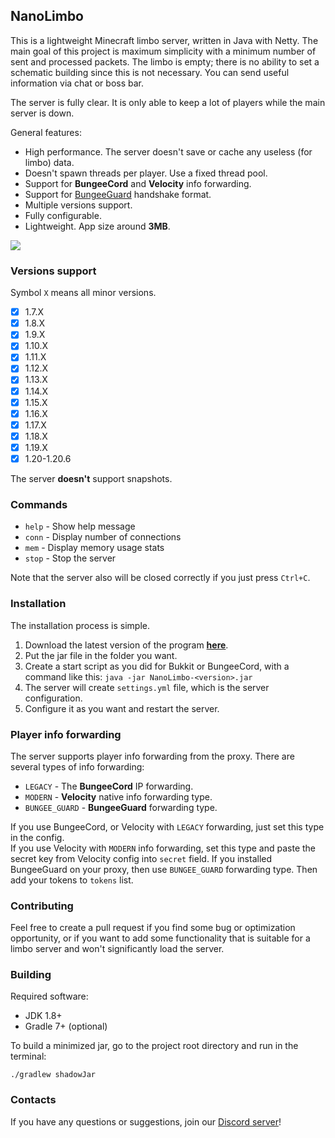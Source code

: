 ## NanoLimbo

This is a lightweight Minecraft limbo server, written in Java with Netty.
The main goal of this project is maximum simplicity with a minimum number of sent and processed packets.
The limbo is empty; there is no ability to set a schematic building since this is not necessary.
You can send useful information via chat or boss bar.

The server is fully clear. It is only able to keep a lot of players while the main server is down.

General features:
* High performance. The server doesn't save or cache any useless (for limbo) data.
* Doesn't spawn threads per player. Use a fixed thread pool.
* Support for **BungeeCord** and **Velocity** info forwarding.
* Support for [BungeeGuard](https://www.spigotmc.org/resources/79601/) handshake format.
* Multiple versions support.
* Fully configurable.
* Lightweight. App size around **3MB**.

![](https://i.imgur.com/sT8p1Gz.png)

### Versions support

Symbol `X` means all minor versions.

- [x] 1.7.X
- [x] 1.8.X
- [x] 1.9.X
- [x] 1.10.X
- [x] 1.11.X
- [x] 1.12.X
- [x] 1.13.X
- [x] 1.14.X
- [x] 1.15.X
- [x] 1.16.X
- [x] 1.17.X
- [x] 1.18.X
- [x] 1.19.X
- [x] 1.20-1.20.6

The server **doesn't** support snapshots.

### Commands

* `help` - Show help message
* `conn` - Display number of connections
* `mem` - Display memory usage stats
* `stop` - Stop the server

Note that the server also will be closed correctly if you just press `Ctrl+C`.

### Installation

The installation process is simple.

1. Download the latest version of the program [**here**](https://github.com/Nan1t/NanoLimbo/releases).
2. Put the jar file in the folder you want.
3. Create a start script as you did for Bukkit or BungeeCord, with a command like this:
   `java -jar NanoLimbo-<version>.jar`
4. The server will create `settings.yml` file, which is the server configuration. 
5. Configure it as you want and restart the server.

### Player info forwarding

The server supports player info forwarding from the proxy. There are several types of info forwarding:

* `LEGACY` - The **BungeeCord** IP forwarding.
* `MODERN` - **Velocity** native info forwarding type.
* `BUNGEE_GUARD` - **BungeeGuard** forwarding type.

If you use BungeeCord, or Velocity with `LEGACY` forwarding, just set this type in the config.  
If you use Velocity with `MODERN` info forwarding, set this type and paste the secret key from
Velocity config into `secret` field.
If you installed BungeeGuard on your proxy, then use `BUNGEE_GUARD` forwarding type.
Then add your tokens to `tokens` list.

### Contributing

Feel free to create a pull request if you find some bug or optimization opportunity, or if you want
to add some functionality that is suitable for a limbo server and won't significantly load the server.

### Building

Required software:

* JDK 1.8+
* Gradle 7+ (optional)

To build a minimized jar, go to the project root directory and run in the terminal:

```
./gradlew shadowJar
```

### Contacts

If you have any questions or suggestions, join our [Discord server](https://discord.gg/4VGP3Gv)!
